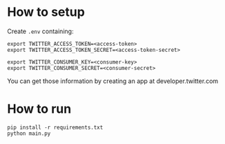 # How to setup

Create `.env` containing:

```
export TWITTER_ACCESS_TOKEN=<access-token>
export TWITTER_ACCESS_TOKEN_SECRET=<access-token-secret>

export TWITTER_CONSUMER_KEY=<consumer-key>
export TWITTER_CONSUMER_SECRET=<consumer-secret>
```

You can get those information by creating an app at developer.twitter.com

# How to run

```
pip install -r requirements.txt
python main.py
```